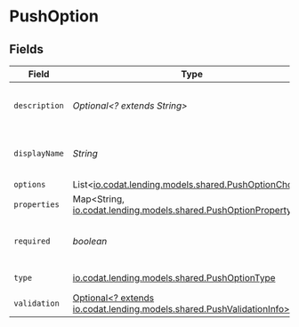 # PushOption


## Fields

| Field                                                                                                              | Type                                                                                                               | Required                                                                                                           | Description                                                                                                        |
| ------------------------------------------------------------------------------------------------------------------ | ------------------------------------------------------------------------------------------------------------------ | ------------------------------------------------------------------------------------------------------------------ | ------------------------------------------------------------------------------------------------------------------ |
| `description`                                                                                                      | *Optional<? extends String>*                                                                                       | :heavy_minus_sign:                                                                                                 | A description of the property.                                                                                     |
| `displayName`                                                                                                      | *String*                                                                                                           | :heavy_check_mark:                                                                                                 | The property's display name.                                                                                       |
| `options`                                                                                                          | List<[io.codat.lending.models.shared.PushOptionChoice](../../models/shared/PushOptionChoice.md)>                   | :heavy_minus_sign:                                                                                                 | N/A                                                                                                                |
| `properties`                                                                                                       | Map<String, [io.codat.lending.models.shared.PushOptionProperty](../../models/shared/PushOptionProperty.md)>        | :heavy_minus_sign:                                                                                                 | N/A                                                                                                                |
| `required`                                                                                                         | *boolean*                                                                                                          | :heavy_check_mark:                                                                                                 | The property is required if `True`.                                                                                |
| `type`                                                                                                             | [io.codat.lending.models.shared.PushOptionType](../../models/shared/PushOptionType.md)                             | :heavy_check_mark:                                                                                                 | The option type.                                                                                                   |
| `validation`                                                                                                       | [Optional<? extends io.codat.lending.models.shared.PushValidationInfo>](../../models/shared/PushValidationInfo.md) | :heavy_minus_sign:                                                                                                 | N/A                                                                                                                |